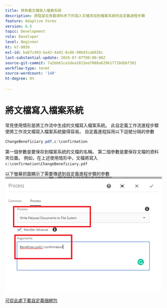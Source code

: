 ```yaml
---
title: 將負載文檔寫入檔案系統
description: 將駐留在負載資料夾下的寫入文檔添加到檔案系統的自定義過程步驟
feature: Adaptive Forms
version: 6.5
topic: Development
role: Developer
level: Beginner
kt: kt-9859
exl-id: bab7c403-ba42-4a91-8c86-90b43ca6026c
last-substantial-update: 2020-07-07T00:00:00Z
source-git-commit: 7a2bb61ca1dea1013eef088a629b17718dbbf381
workflow-type: tm+mt
source-wordcount: '140'
ht-degree: 0%

---
```


# 將文檔寫入檔案系統

常見使用情形是將工作流中生成的文檔寫入檔案系統。
此自定義工作流進程步驟使將工作流文檔寫入檔案系統變得容易。
自定義進程採用以下逗號分隔的參數

```java
ChangeBeneficiary.pdf,c:\confirmation
```

第一個參數是要保存到檔案系統的文檔的名稱。 第二個參數是要保存文檔的資料夾位置。 例如，在上述使用情形中，文檔將寫入 `c:\confirmation\ChangeBeneficiary.pdf`

以下螢幕抓圖顯示了需要傳遞到自定義進程步驟的參數
![寫負載檔案系統](assets/write-payload-file-system.png)

[可從此處下載自定義捆綁包](/help/forms/assets/common-osgi-bundles/SetValueApp.core-1.0-SNAPSHOT.jar)
